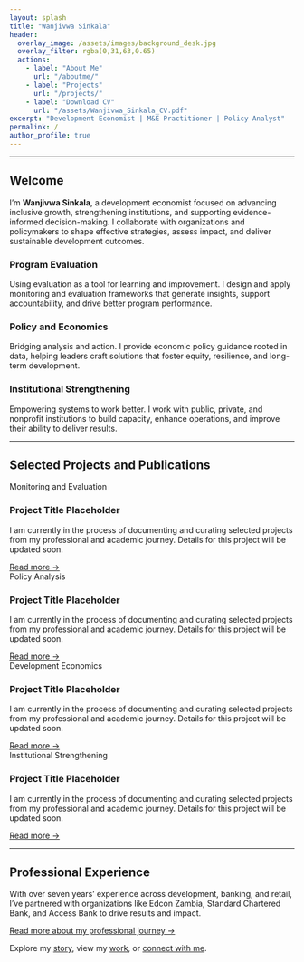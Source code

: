 ```yaml
---
layout: splash
title: "Wanjivwa Sinkala"
header:
  overlay_image: /assets/images/background_desk.jpg
  overlay_filter: rgba(0,31,63,0.65)
  actions:
    - label: "About Me"
      url: "/aboutme/"
    - label: "Projects"
      url: "/projects/"
    - label: "Download CV"
      url: "/assets/Wanjivwa_Sinkala_CV.pdf"
excerpt: "Development Economist | M&E Practitioner | Policy Analyst"
permalink: /
author_profile: true
---
```


<hr class="section-divider"/>

<section class="intro-text">
  <h1>Welcome</h1>
  <p>
    I’m <strong>Wanjivwa Sinkala</strong>, a development economist focused on advancing inclusive growth,
    strengthening institutions, and supporting evidence-informed decision-making.
    I collaborate with organizations and policymakers to shape effective strategies, assess impact,
    and deliver sustainable development outcomes.
  </p>
</section>

<section class="features">
  <div class="feature__item">
    <h3>Program Evaluation</h3>
    <p>Using evaluation as a tool for learning and improvement. I design and apply monitoring and evaluation frameworks that generate insights, support accountability, and drive better program performance.</p>
  </div>
  <div class="feature__item">
    <h3>Policy and Economics</h3>
    <p>Bridging analysis and action. I provide economic policy guidance rooted in data, helping leaders craft solutions that foster equity, resilience, and long-term development.</p>
  </div>
  <div class="feature__item">
    <h3>Institutional Strengthening</h3>
    <p>Empowering systems to work better. I work with public, private, and nonprofit institutions to build capacity, enhance operations, and improve their ability to deliver results.</p>
  </div>
</section>

<hr class="section-divider"/>


<section>
  <h2>Selected Projects and Publications</h2>
  <div class="project-list">
    <article class="project-item">
      <div class="project-category">Monitoring and Evaluation</div>
      <h3 class="project-title">Project Title Placeholder</h3>
      <p class="project-desc">
        I am currently in the process of documenting and curating selected projects from my professional and academic journey. Details for this project will be updated soon.
      </p>
      <a href="#" class="read-more">Read more →</a>
    </article>


 <div class="project-list">
    <article class="project-item">
      <div class="project-category">Policy Analysis</div>
      <h3 class="project-title">Project Title Placeholder</h3>
      <p class="project-desc">
        I am currently in the process of documenting and curating selected projects from my professional and academic journey. Details for this project will be updated soon.
      </p>
      <a href="#" class="read-more">Read more →</a>
    </article>


 <div class="project-list">
    <article class="project-item">
      <div class="project-category">Development Economics</div>
      <h3 class="project-title">Project Title Placeholder</h3>
      <p class="project-desc">
        I am currently in the process of documenting and curating selected projects from my professional and academic journey. Details for this project will be updated soon.
      </p>
      <a href="#" class="read-more">Read more →</a>
    </article>


 <div class="project-list">
    <article class="project-item">
      <div class="project-category">Institutional Strengthening</div>
      <h3 class="project-title">Project Title Placeholder</h3>
      <p class="project-desc">
        I am currently in the process of documenting and curating selected projects from my professional and academic journey. Details for this project will be updated soon.
      </p>
      <a href="#" class="read-more">Read more →</a>
    </article>
  </div>
</section>

<hr class="section-divider"/>

<section class="professional-experience">
  <h2>Professional Experience</h2>
  <p>
    With over seven years’ experience across development, banking, and retail, I’ve partnered with organizations like Edcon Zambia, Standard Chartered Bank, and Access Bank to drive results and impact.
  </p>
  <p><a href="/aboutme/">Read more about my professional journey →</a></p>
</section>

<section class="footer-cta">
  Explore my <a href="/aboutme/">story</a>,
  view my <a href="/projects/">work</a>,
  or <a href="/contact/">connect with me</a>.
</section>
